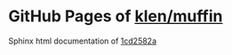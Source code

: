 GitHub Pages of [klen/muffin](https://github.com/klen/muffin.git)
===
Sphinx html documentation of [1cd2582a](https://github.com/klen/muffin/tree/1cd2582a9c5d7f760dde1fcc3abaa2582c12006e)
